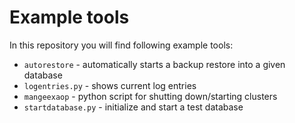 # Example tools
In this repository you will find following example tools:

* `autorestore` - automatically starts a backup restore into a given database
* `logentries.py` - shows current log entries
* `mangeexaop` - python script for shutting down/starting clusters
* `startdatabase.py` - initialize and start a test database

